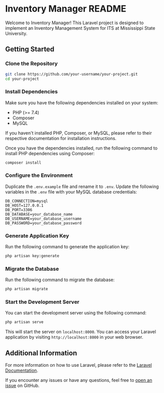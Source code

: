 # Inventory Manager README

Welcome to Inventory Manager! This Laravel project is designed to implement an Inventory Management System for ITS at Mississippi State University.

## Getting Started

### Clone the Repository

```bash
git clone https://github.com/your-username/your-project.git
cd your-project
```

### Install Dependencies

Make sure you have the following dependencies installed on your system:

- PHP (>= 7.4)
- Composer
- MySQL

If you haven't installed PHP, Composer, or MySQL, please refer to their respective documentation for installation instructions.

Once you have the dependencies installed, run the following command to install PHP dependencies using Composer:

```bash
composer install
```

### Configure the Environment

Duplicate the `.env.example` file and rename it to `.env`. Update the following variables in the `.env` file with your MySQL database credentials:

```
DB_CONNECTION=mysql
DB_HOST=127.0.0.1
DB_PORT=3306
DB_DATABASE=your_database_name
DB_USERNAME=your_database_username
DB_PASSWORD=your_database_password
```

### Generate Application Key

Run the following command to generate the application key:

```bash
php artisan key:generate
```

### Migrate the Database

Run the following command to migrate the database:

```bash
php artisan migrate
```

### Start the Development Server

You can start the development server using the following command:

```bash
php artisan serve
```

This will start the server on `localhost:8000`. You can access your Laravel application by visiting `http://localhost:8000` in your web browser.

## Additional Information

For more information on how to use Laravel, please refer to the [Laravel Documentation](https://laravel.com/docs).

If you encounter any issues or have any questions, feel free to [open an issue](https://github.com/philip-r-haggard/inventory-manager/issues) on GitHub.
